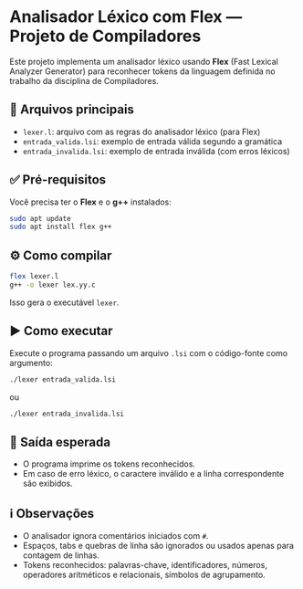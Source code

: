 # Analisador Léxico com Flex — Projeto de Compiladores

Este projeto implementa um analisador léxico usando **Flex** (Fast Lexical Analyzer Generator) para reconhecer tokens da linguagem definida no trabalho da disciplina de Compiladores.

## 📄 Arquivos principais

- `lexer.l`: arquivo com as regras do analisador léxico (para Flex)
- `entrada_valida.lsi`: exemplo de entrada válida segundo a gramática
- `entrada_invalida.lsi`: exemplo de entrada inválida (com erros léxicos)

## ✅ Pré-requisitos

Você precisa ter o **Flex** e o **g++** instalados:

```bash
sudo apt update
sudo apt install flex g++
```

## ⚙️ Como compilar

```bash
flex lexer.l
g++ -o lexer lex.yy.c
```

Isso gera o executável `lexer`.

## ▶️ Como executar

Execute o programa passando um arquivo `.lsi` com o código-fonte como argumento:

```bash
./lexer entrada_valida.lsi
```

ou

```bash
./lexer entrada_invalida.lsi
```

## 🧪 Saída esperada

- O programa imprime os tokens reconhecidos.
- Em caso de erro léxico, o caractere inválido e a linha correspondente são exibidos.

## ℹ️ Observações

- O analisador ignora comentários iniciados com `#`.
- Espaços, tabs e quebras de linha são ignorados ou usados apenas para contagem de linhas.
- Tokens reconhecidos: palavras-chave, identificadores, números, operadores aritméticos e relacionais, símbolos de agrupamento.
